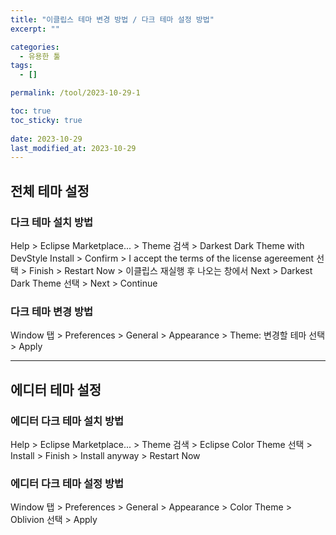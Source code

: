 ```yaml
---
title: "이클립스 테마 변경 방법 / 다크 테마 설정 방법"
excerpt: ""

categories:
  - 유용한 툴
tags:
  - []

permalink: /tool/2023-10-29-1

toc: true
toc_sticky: true
 
date: 2023-10-29
last_modified_at: 2023-10-29
---
```


## 전체 테마 설정

### 다크 테마 설치 방법
Help > Eclipse Marketplace... > Theme 검색 > Darkest Dark Theme with DevStyle Install > Confirm > I accept the terms of the license agereement 선택 > Finish > Restart Now > 이클립스 재실행 후 나오는 창에서 Next > Darkest Dark Theme 선택 > Next > Continue

### 다크 테마 변경 방법
Window 탭 > Preferences > General > Appearance > Theme: 변경할 테마 선택 > Apply

---

## 에디터 테마 설정

### 에디터 다크 테마 설치 방법
Help > Eclipse Marketplace... > Theme 검색 > Eclipse Color Theme 선택 > Install > Finish > Install anyway > Restart Now

### 에디터 다크 테마 설정 방법
Window 탭 > Preferences > General > Appearance > Color Theme > Oblivion 선택 > Apply